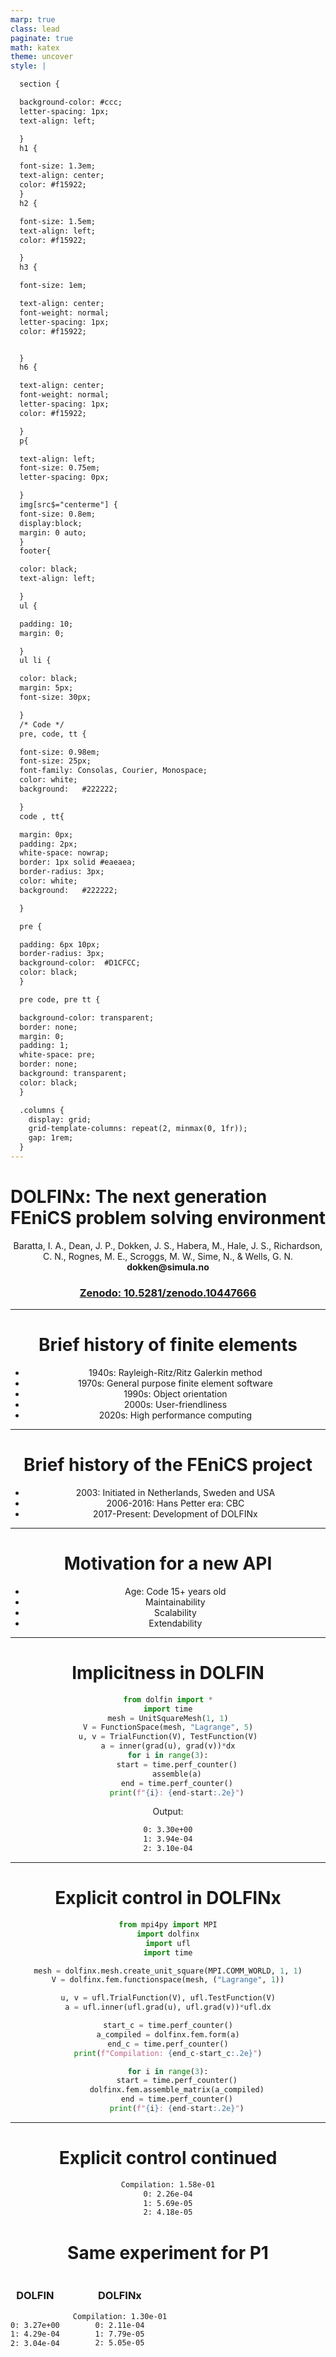 ```yaml
---
marp: true
class: lead
paginate: true
math: katex
theme: uncover
style: |

  section {

  background-color: #ccc;
  letter-spacing: 1px;
  text-align: left;

  }
  h1 {

  font-size: 1.3em;
  text-align: center;
  color: #f15922;
  }
  h2 {

  font-size: 1.5em;
  text-align: left;
  color: #f15922;

  }
  h3 {

  font-size: 1em;

  text-align: center;
  font-weight: normal;
  letter-spacing: 1px;
  color: #f15922;


  }
  h6 {

  text-align: center;
  font-weight: normal;
  letter-spacing: 1px;
  color: #f15922;

  }
  p{

  text-align: left;
  font-size: 0.75em;
  letter-spacing: 0px;

  }
  img[src$="centerme"] {
  font-size: 0.8em; 
  display:block; 
  margin: 0 auto; 
  }
  footer{

  color: black;
  text-align: left;

  }
  ul {

  padding: 10;
  margin: 0;

  }
  ul li {

  color: black;
  margin: 5px;
  font-size: 30px;

  }
  /* Code */
  pre, code, tt {

  font-size: 0.98em;
  font-size: 25px;
  font-family: Consolas, Courier, Monospace;
  color: white;
  background: 	#222222;

  }
  code , tt{

  margin: 0px;
  padding: 2px;
  white-space: nowrap;
  border: 1px solid #eaeaea;
  border-radius: 3px;
  color: white;
  background: 	#222222;

  }

  pre {

  padding: 6px 10px;
  border-radius: 3px;
  background-color:  #D1CFCC;
  color: black;
  }

  pre code, pre tt {

  background-color: transparent;
  border: none;
  margin: 0;
  padding: 1;
  white-space: pre;
  border: none;
  background: transparent;
  color: black;
  }

  .columns {
    display: grid;
    grid-template-columns: repeat(2, minmax(0, 1fr));
    gap: 1rem;
  }
---
```


# DOLFINx: The next generation FEniCS problem solving environment

<center>
Baratta, I. A., Dean, J. P., Dokken, J. S., Habera, M., Hale, J. S., Richardson, C. N., Rognes, M. E., Scroggs, M. W., Sime, N., & Wells, G. N.
<center/>

<center>
<b> dokken@simula.no </b>
<center/>

### [Zenodo: 10.5281/zenodo.10447666](https://doi.org/10.5281/zenodo.10447666)

---

# Brief history of finite elements

* 1940s: Rayleigh-Ritz/Ritz Galerkin method
* 1970s: General purpose finite element software
* 1990s: Object orientation
* 2000s: User-friendliness
* 2020s: High performance computing

---

# Brief history of the FEniCS project


* 2003: Initiated in Netherlands, Sweden and USA
* 2006-2016: Hans Petter era: CBC
* 2017-Present: Development of DOLFINx

---

# Motivation for a new API

* Age: Code 15+ years old
* Maintainability
* Scalability
* Extendability


---

# Implicitness in DOLFIN
```python
from dolfin import *
import time
mesh = UnitSquareMesh(1, 1)
V = FunctionSpace(mesh, "Lagrange", 5)
u, v = TrialFunction(V), TestFunction(V)
a = inner(grad(u), grad(v))*dx
for i in range(3):
    start = time.perf_counter()
    assemble(a)
    end = time.perf_counter()
    print(f"{i}: {end-start:.2e}")
```
Output:
```bash
0: 3.30e+00
1: 3.94e-04
2: 3.10e-04
```

---

# Explicit control in DOLFINx
```python
from mpi4py import MPI
import dolfinx
import ufl
import time

mesh = dolfinx.mesh.create_unit_square(MPI.COMM_WORLD, 1, 1)
V = dolfinx.fem.functionspace(mesh, ("Lagrange", 1))

u, v = ufl.TrialFunction(V), ufl.TestFunction(V)
a = ufl.inner(ufl.grad(u), ufl.grad(v))*ufl.dx

start_c = time.perf_counter()
a_compiled = dolfinx.fem.form(a)
end_c = time.perf_counter()
print(f"Compilation: {end_c-start_c:.2e}")

for i in range(3):
    start = time.perf_counter()
    dolfinx.fem.assemble_matrix(a_compiled)
    end = time.perf_counter()
    print(f"{i}: {end-start:.2e}")
```

---
# Explicit control continued

```bash
Compilation: 1.58e-01
0: 2.26e-04
1: 5.69e-05
2: 4.18e-05
```
# Same experiment for P1
<div class="columns">
<div>

### DOLFIN
```bash

0: 3.27e+00
1: 4.29e-04
2: 3.04e-04
```
</div>
<div>

### DOLFINx
```
Compilation: 1.30e-01
0: 2.11e-04
1: 7.79e-05
2: 5.05e-05
```
</div>
<div>

---

